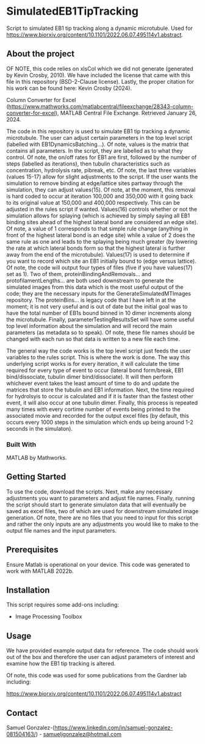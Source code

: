 # SimulatedEB1TipTracking
Script to simulated EB1 tip tracking along a dynamic microtubule. Used for https://www.biorxiv.org/content/10.1101/2022.06.07.495114v1.abstract. 


## About the project

OF NOTE, this code relies on xlsCol which we did not generate (generated by Kevin Crosby, 2010). We have included the license that came with this file in this repository (BSD-2-Clause license). Lastly, the proper citation for his work can be found here: Kevin Crosby (2024). 

Column Converter for Excel (https://www.mathworks.com/matlabcentral/fileexchange/28343-column-converter-for-excel), MATLAB Central File Exchange. Retrieved January 26, 2024.

The code in this repository is used to simulate EB1 tip tracking a dynamic microtubule. The user can adjust certain parameters in the top level script (labelled with EB1DynamicsBatching...). Of note, values is the matrix that contains all parameters. In the script, they are labelled as to what they control. Of note, the on/off rates for EB1 are first, followed by the number of steps (labelled as iterations), then tubulin characteristics such as concentration, hydrolysis rate, pibreak, etc. Of note, the last three variables (values 15-17) allow for slight adjustments to the script. If the user wants the simulation to remove binding at edge/lattice sites partway through the simulation, they can adjust values(15). Of note, at the moment, this removal is hard coded to occur at iteration 100,000 and 350,000 with it going back to its original value at 150,000 and 400,000 respectively. This can be adjusted in the rules script if wanted. Values(16) controls whether or not the simulation allows for splaying (which is achieved by simply saying all EB1 binding sites ahead of the highest lateral bond are considered an edge site). Of note, a value of 1 corresponds to that simple rule change (anything in front of the highest lateral bond is an edge site) while a value of 2 does the same rule as one and leads to the splaying being much greater (by lowering the rate at which lateral bonds form so that the highest lateral is further away from the end of the microtubule). Values(17) is used to determine if you want to record which site an EB1 initially bound to (edge versus lattice). Of note, the code will output four types of files (five if you have values(17) set as 1). Two of them, proteinBindingAndRemovals... and protofilamentLengths... are both used downstream to generate the simulated images from this data which is the most useful output of the code; they are the necessary inputs for the GenerateSimulatedMTImages repository. The proteinBins... is legacy code that I have left in at the moment; it is not very useful and is out of date but the initial goal was to have the total number of EB1s bound binned in 10 dimer increments along the microtubule. Finally, parameterTestingResultsSet will have some useful top level information about the simulation and will record the main parameters (as metadata so to speak). Of note, these file names should be changed with each run so that data is written to a new file each time. 

The general way the code works is the top level script just feeds the user variables to the rules script. This is where the work is done. The way this underlying script works is for every iteration, it will calculate the time required for every type of event to occur (lateral bond form/break, EB1 bind/dissociate, tubulin dimer bind/dissociate). It will then perform whichever event takes the least amount of time to do and update the matrices that store the tubulin and EB1 information. Next, the time required for hydrolsyis to occur is calculated and if it is faster than the fastest other event, it will also occur at one tubulin dimer. Finally, this process is repeated many times with every cortime number of events being printed to the associated movie and recorded for the output excel files (by default, this occurs every 1000 steps in the simulation which ends up being around 1-2 seconds in the simulaton). 


### Built With
MATLAB by Mathworks.

## Getting Started

To use the code, download the scripts. Next, make any necessary adjustments you want to parameters and adjust file names. Finally, running the script should start to generate simulaton data that will eventually be saved as excel files, two of which are used for downstream simulated image generation. Of note, there are no files that you need to input for this script and rather the only inputs are any adjustments you would like to make to the output file names and the input parameters. 


## Prerequisites

Ensure Matlab is operational on your device. This code was generated to work with MATLAB 2022b.

## Installation

This script requires some add-ons including: 
- Image Processing Toolbox


## Usage

We have provided example output data for reference. The code should work out of the box and therefore the user can adjust parameters of interest and examine how the EB1 tip tracking is altered. 


Of note, this code was used for some publications from the Gardner lab including: 

https://www.biorxiv.org/content/10.1101/2022.06.07.495114v1.abstract 




## Contact

Samuel Gonzalez-(https://www.linkedin.com/in/samuel-gonzalez-081504163/) - samueljgonzalez@hotmail.com
